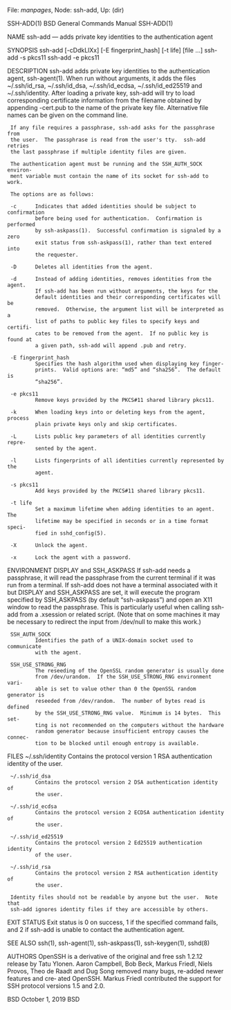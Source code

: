 File: *manpages*,  Node: ssh-add,  Up: (dir)

SSH-ADD(1)                BSD General Commands Manual               SSH-ADD(1)

NAME
     ssh-add — adds private key identities to the authentication agent

SYNOPSIS
     ssh-add [-cDdkLlXx] [-E fingerprint_hash] [-t life] [file ...]
     ssh-add -s pkcs11
     ssh-add -e pkcs11

DESCRIPTION
     ssh-add adds private key identities to the authentication agent,
     ssh-agent(1).  When run without arguments, it adds the files
     ~/.ssh/id_rsa, ~/.ssh/id_dsa, ~/.ssh/id_ecdsa, ~/.ssh/id_ed25519 and
     ~/.ssh/identity.  After loading a private key, ssh-add will try to load
     corresponding certificate information from the filename obtained by
     appending -cert.pub to the name of the private key file.  Alternative
     file names can be given on the command line.

     If any file requires a passphrase, ssh-add asks for the passphrase from
     the user.  The passphrase is read from the user's tty.  ssh-add retries
     the last passphrase if multiple identity files are given.

     The authentication agent must be running and the SSH_AUTH_SOCK environ‐
     ment variable must contain the name of its socket for ssh-add to work.

     The options are as follows:

     -c      Indicates that added identities should be subject to confirmation
             before being used for authentication.  Confirmation is performed
             by ssh-askpass(1).  Successful confirmation is signaled by a zero
             exit status from ssh-askpass(1), rather than text entered into
             the requester.

     -D      Deletes all identities from the agent.

     -d      Instead of adding identities, removes identities from the agent.
             If ssh-add has been run without arguments, the keys for the
             default identities and their corresponding certificates will be
             removed.  Otherwise, the argument list will be interpreted as a
             list of paths to public key files to specify keys and certifi‐
             cates to be removed from the agent.  If no public key is found at
             a given path, ssh-add will append .pub and retry.

     -E fingerprint_hash
             Specifies the hash algorithm used when displaying key finger‐
             prints.  Valid options are: “md5” and “sha256”.  The default is
             “sha256”.

     -e pkcs11
             Remove keys provided by the PKCS#11 shared library pkcs11.

     -k      When loading keys into or deleting keys from the agent, process
             plain private keys only and skip certificates.

     -L      Lists public key parameters of all identities currently repre‐
             sented by the agent.

     -l      Lists fingerprints of all identities currently represented by the
             agent.

     -s pkcs11
             Add keys provided by the PKCS#11 shared library pkcs11.

     -t life
             Set a maximum lifetime when adding identities to an agent.  The
             lifetime may be specified in seconds or in a time format speci‐
             fied in sshd_config(5).

     -X      Unlock the agent.

     -x      Lock the agent with a password.

ENVIRONMENT
     DISPLAY and SSH_ASKPASS
             If ssh-add needs a passphrase, it will read the passphrase from
             the current terminal if it was run from a terminal.  If ssh-add
             does not have a terminal associated with it but DISPLAY and
             SSH_ASKPASS are set, it will execute the program specified by
             SSH_ASKPASS (by default “ssh-askpass”) and open an X11 window to
             read the passphrase.  This is particularly useful when calling
             ssh-add from a .xsession or related script.  (Note that on some
             machines it may be necessary to redirect the input from /dev/null
             to make this work.)

     SSH_AUTH_SOCK
             Identifies the path of a UNIX-domain socket used to communicate
             with the agent.

     SSH_USE_STRONG_RNG
             The reseeding of the OpenSSL random generator is usually done
             from /dev/urandom.  If the SSH_USE_STRONG_RNG environment vari‐
             able is set to value other than 0 the OpenSSL random generator is
             reseeded from /dev/random.  The number of bytes read is defined
             by the SSH_USE_STRONG_RNG value.  Minimum is 14 bytes.  This set‐
             ting is not recommended on the computers without the hardware
             random generator because insufficient entropy causes the connec‐
             tion to be blocked until enough entropy is available.

FILES
     ~/.ssh/identity
             Contains the protocol version 1 RSA authentication identity of
             the user.

     ~/.ssh/id_dsa
             Contains the protocol version 2 DSA authentication identity of
             the user.

     ~/.ssh/id_ecdsa
             Contains the protocol version 2 ECDSA authentication identity of
             the user.

     ~/.ssh/id_ed25519
             Contains the protocol version 2 Ed25519 authentication identity
             of the user.

     ~/.ssh/id_rsa
             Contains the protocol version 2 RSA authentication identity of
             the user.

     Identity files should not be readable by anyone but the user.  Note that
     ssh-add ignores identity files if they are accessible by others.

EXIT STATUS
     Exit status is 0 on success, 1 if the specified command fails, and 2 if
     ssh-add is unable to contact the authentication agent.

SEE ALSO
     ssh(1), ssh-agent(1), ssh-askpass(1), ssh-keygen(1), sshd(8)

AUTHORS
     OpenSSH is a derivative of the original and free ssh 1.2.12 release by
     Tatu Ylonen.  Aaron Campbell, Bob Beck, Markus Friedl, Niels Provos, Theo
     de Raadt and Dug Song removed many bugs, re-added newer features and cre‐
     ated OpenSSH.  Markus Friedl contributed the support for SSH protocol
     versions 1.5 and 2.0.

BSD                             October 1, 2019                            BSD
